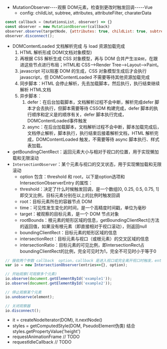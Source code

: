 - MutationObserver----观察 DOM元素，检查到更改时触发回调-----Vue
  - config: childList, subtree, attributes, attributeFilter, charaterData

```javascript
const callback = (mutationsList, observer) => {}
const observer = new MutationObserver(callback)
observer.observe(targetNode, {attributes: true, childList: true, subtree: true})
observer.disconnect();
```

- DOMContentLoaded 文档解析完成 与 load 资源加载完成
   1. HTML 解析形成 DOM(文档对象模型)
   2. 再根据 CSS 解析生成 CSS 对象模型，再与 DOM 合并产生`渲染树`，在跟进这些节点进行布局；HTML和 CSS-->Render Tree-->Layout-->Paint。
   3. javascript 可以阻塞 DOM 的生成，CSS 对象模型生成后才会执行 javascript，但 DOMContentLoaded 不需要等待其他资源加载完成
   4. 同步脚本：HTML 会停止解析，先去加载脚本，然后执行，执行结束继续解析 HTML文档
   5. 异步脚本：
      1. defer：在后台加载脚本，文档解析过程不会中断，解析完成defer 脚本才会去执行，但脚本需要等待 CSSOM 构建完成，defer 脚本的执行顺序和定义是的顺序有关，defer 脚本执行完成，DOMContentLoaded事件触发
      2. async：在后台加载脚本，文档解析过程不会中断，脚本加载完成后，文档停止解析，脚本执行，执行结束后接着解析文档，HTML 解析完成，DOMContentLoaded 触发，不需要等待 async 脚本执行、样式表加载。
- getBoundingClentRect：返回元素大小与相对于视口的位置，用于实现懒加载和无限滚动
- `IntersectionObserver`：某个元素与视口的交叉状态，用于实现懒加载和无限滚动
  - option 包含：threshold 和 root，以下是option选项和IntersectionObserverEntry 的属性：
  - threshold：决定了什么时候触发回调，是一个数组[0, 0.25, 0.5, 0.75, 1]即交叉比例，目标元素分别在以上的比例时触发回调
  - root：目标元素所在的容器节点 DOM
  - time：可见性发生变化的时间，是一个高精度时间戳，单位为毫秒
  - target：被观察的目标元素，是一个 DOM 节点对象
  - rootBounds：根元素的矩形区域的信息，getBoundingClientRect()方法的返回值，如果没有根元素（即直接相对于视口滚动），则返回null
  - boundingClientRect：目标元素的矩形区域的信息
  - intersectionRect：目标元素与视口（或根元素）的交叉区域的信息
  - intersectionRatio：目标元素的可见比例，即intersectionRect占boundingClientRect的比例，完全可见时为1，完全不可见时小于等于0

```javascript
// 接收两个参数 callback  option，callback 是进入视口或完全离开视口时触发，entries是 IntersectionObserverEntry 对象组
var io = new IntersectionObserver(entries=>{}, option);

// 开始观察(可观察多个元素)
io.observe(document.getElementById('example1'));
io.observe(document.getElementById('example2'));

// 停止观察某个元素
io.unobserve(element);

// 关闭观察器
io.disconnect();
```

- it = createNodeIterator(DOM), it.nextNode()
- styles = getComputedStyle(DOM, PseudoElement伪类) 结合 styles.getPropertyValue('height')
- requestAnimationFrame // TODO
- requestIdleCallback // TODO
